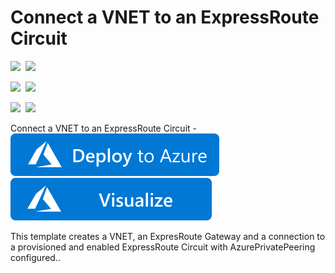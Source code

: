 # Connect a VNET to an ExpressRoute Circuit

<IMG SRC="https://azurequickstartsservice.blob.core.windows.net/badges/301-expressroute-circuit-vnet-connection/PublicLastTestDate.svg" />&nbsp;
<IMG SRC="https://azurequickstartsservice.blob.core.windows.net/badges/301-expressroute-circuit-vnet-connection/PublicDeployment.svg" />&nbsp;

<IMG SRC="https://azurequickstartsservice.blob.core.windows.net/badges/301-expressroute-circuit-vnet-connection/FairfaxLastTestDate.svg" />&nbsp;
<IMG SRC="https://azurequickstartsservice.blob.core.windows.net/badges/301-expressroute-circuit-vnet-connection/FairfaxDeployment.svg" />&nbsp;

<IMG SRC="https://azurequickstartsservice.blob.core.windows.net/badges/301-expressroute-circuit-vnet-connection/BestPracticeResult.svg" />&nbsp;
<IMG SRC="https://azurequickstartsservice.blob.core.windows.net/badges/301-expressroute-circuit-vnet-connection/CredScanResult.svg" />&nbsp;

Connect a VNET to an ExpressRoute Circuit - <a href="https://portal.azure.com/#create/Microsoft.Template/uri/https%3A%2F%2Fraw.githubusercontent.com%2FAzure%2Fazure-quickstart-templates%2Fmaster%2F301-expressroute-circuit-vnet-connection%2Fazuredeploy.json" target="_blank">
    <img src="https://raw.githubusercontent.com/Azure/azure-quickstart-templates/master/1-CONTRIBUTION-GUIDE/images/deploytoazure.svg?sanitize=true"/>
</a>
<a href="http://armviz.io/#/?load=https%3A%2F%2Fraw.githubusercontent.com%2FAzure%2Fazure-quickstart-templates%2Fmaster%2F301-expressroute-circuit-vnet-connection%2Fazuredeploy.json" target="_blank">
    <img src="https://raw.githubusercontent.com/Azure/azure-quickstart-templates/master/1-CONTRIBUTION-GUIDE/images/visualizebutton.svg?sanitize=true"/>
</a>

This template creates a VNET, an ExpresRoute Gateway and a connection to a provisioned and enabled ExpressRoute Circuit with AzurePrivatePeering configured..

